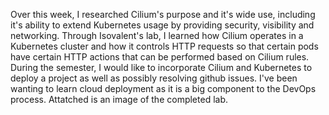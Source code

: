 Over this week, I researched Cilium's purpose and it's wide use, including it's ability to extend Kubernetes usage by providing security, visibility and networking. Through Isovalent's lab, I learned how Cilium operates in a Kubernetes cluster and how it controls HTTP requests so that certain pods have certain HTTP actions that can be performed based on Cilium rules. During the semester, I would like to incorporate Cilium and Kubernetes to deploy a project as well as possibly resolving github issues. I've been wanting to learn cloud deployment as it is a big component to the DevOps process. Attatched is an image of the completed lab.
